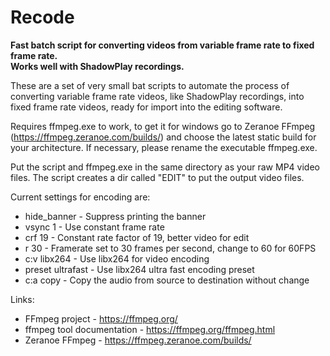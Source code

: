 # Recode

**Fast batch script for converting videos from variable frame rate to fixed frame rate.    
Works well with ShadowPlay recordings.**

These are a set of very small bat scripts to automate the process of converting variable frame
rate videos, like ShadowPlay recordings, into fixed frame rate videos, ready for import into
the editing software.

Requires ffmpeg.exe to work, to get it for windows go to Zeranoe FFmpeg (https://ffmpeg.zeranoe.com/builds/) 
and choose the latest static build for your architecture.
If necessary, please rename the executable ffmpeg.exe.

Put the script and ffmpeg.exe in the same directory as your raw MP4 video files.
The script creates a dir called "EDIT" to put the output video files.

Current settings for encoding are:   
* hide_banner - Suppress printing the banner   
* vsync 1 - Use constant frame rate   
* crf 19 - Constant rate factor of 19, better video for edit   
* r 30 - Framerate set to 30 frames per second, change to 60 for 60FPS   
* c:v libx264 - Use libx264 for video encoding    
* preset ultrafast - Use libx264 ultra fast encoding preset   
* c:a copy - Copy the audio from source to destination without change   

Links:
* FFmpeg project - https://ffmpeg.org/
* ffmpeg tool documentation - https://ffmpeg.org/ffmpeg.html
* Zeranoe FFmpeg - https://ffmpeg.zeranoe.com/builds/
